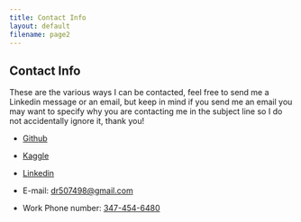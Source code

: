 ```yaml
---
title: Contact Info
layout: default
filename: page2
--- 
```


## Contact Info
These are the various ways I can be contacted, feel free to send me a Linkedin message or an email, but keep in mind if you send me an email you may want to specify why you are contacting me in the subject line so I do not accidentally ignore it, thank you!

* [Github](https://github.com/drod75)

* [Kaggle](https://www.kaggle.com/drod75)

* [Linkedin](https://www.linkedin.com/in/david-rodriguez-486b95208/)

* E-mail: [dr507498@gmail.com](mailto:dr507498@gmail.com)

* Work Phone number: [347-454-6480](3474546480)
